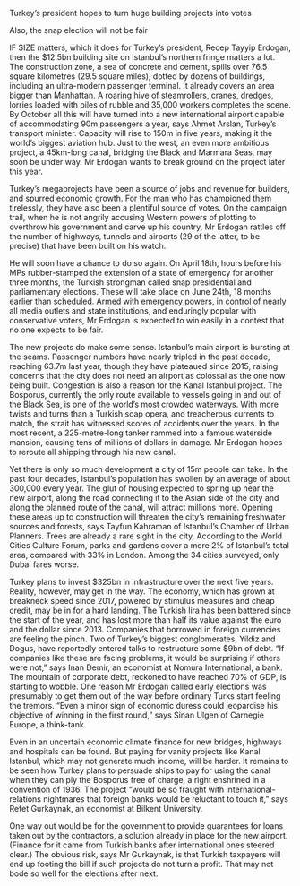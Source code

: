 Turkey’s president hopes to turn huge building projects into votes

Also, the snap election will not be fair

IF SIZE matters, which it does for Turkey’s president, Recep Tayyip Erdogan, then the $12.5bn building site on Istanbul’s northern fringe matters a lot. The construction zone, a sea of concrete and cement, spills over 76.5 square kilometres (29.5 square miles), dotted by dozens of buildings, including an ultra-modern passenger terminal. It already covers an area bigger than Manhattan. A roaring hive of steamrollers, cranes, dredges, lorries loaded with piles of rubble and 35,000 workers completes the scene. By October all this will have turned into a new international airport capable of accommodating 90m passengers a year, says Ahmet Arslan, Turkey’s transport minister. Capacity will rise to 150m in five years, making it the world’s biggest aviation hub. Just to the west, an even more ambitious project, a 45km-long canal, bridging the Black and Marmara Seas, may soon be under way. Mr Erdogan wants to break ground on the project later this year.

Turkey’s megaprojects have been a source of jobs and revenue for builders, and spurred economic growth. For the man who has championed them tirelessly, they have also been a plentiful source of votes. On the campaign trail, when he is not angrily accusing Western powers of plotting to overthrow his government and carve up his country, Mr Erdogan rattles off the number of highways, tunnels and airports (29 of the latter, to be precise) that have been built on his watch.

He will soon have a chance to do so again. On April 18th, hours before his MPs rubber-stamped the extension of a state of emergency for another three months, the Turkish strongman called snap presidential and parliamentary elections. These will take place on June 24th, 18 months earlier than scheduled. Armed with emergency powers, in control of nearly all media outlets and state institutions, and enduringly popular with conservative voters, Mr Erdogan is expected to win easily in a contest that no one expects to be fair.

The new projects do make some sense. Istanbul’s main airport is bursting at the seams. Passenger numbers have nearly tripled in the past decade, reaching 63.7m last year, though they have plateaued since 2015, raising concerns that the city does not need an airport as colossal as the one now being built. Congestion is also a reason for the Kanal Istanbul project. The Bosporus, currently the only route available to vessels going in and out of the Black Sea, is one of the world’s most crowded waterways. With more twists and turns than a Turkish soap opera, and treacherous currents to match, the strait has witnessed scores of accidents over the years. In the most recent, a 225-metre-long tanker rammed into a famous waterside mansion, causing tens of millions of dollars in damage. Mr Erdogan hopes to reroute all shipping through his new canal.

Yet there is only so much development a city of 15m people can take. In the past four decades, Istanbul’s population has swollen by an average of about 300,000 every year. The glut of housing expected to spring up near the new airport, along the road connecting it to the Asian side of the city and along the planned route of the canal, will attract millions more. Opening these areas up to construction will threaten the city’s remaining freshwater sources and forests, says Tayfun Kahraman of Istanbul’s Chamber of Urban Planners. Trees are already a rare sight in the city. According to the World Cities Culture Forum, parks and gardens cover a mere 2% of Istanbul’s total area, compared with 33% in London. Among the 34 cities surveyed, only Dubai fares worse.

Turkey plans to invest $325bn in infrastructure over the next five years. Reality, however, may get in the way. The economy, which has grown at breakneck speed since 2017, powered by stimulus measures and cheap credit, may be in for a hard landing. The Turkish lira has been battered since the start of the year, and has lost more than half its value against the euro and the dollar since 2013. Companies that borrowed in foreign currencies are feeling the pinch. Two of Turkey’s biggest conglomerates, Yildiz and Dogus, have reportedly entered talks to restructure some $9bn of debt. “If companies like these are facing problems, it would be surprising if others were not,” says Inan Demir, an economist at Nomura International, a bank. The mountain of corporate debt, reckoned to have reached 70% of GDP, is starting to wobble. One reason Mr Erdogan called early elections was presumably to get them out of the way before ordinary Turks start feeling the tremors. “Even a minor sign of economic duress could jeopardise his objective of winning in the first round,” says Sinan Ulgen of Carnegie Europe, a think-tank.

Even in an uncertain economic climate finance for new bridges, highways and hospitals can be found. But paying for vanity projects like Kanal Istanbul, which may not generate much income, will be harder. It remains to be seen how Turkey plans to persuade ships to pay for using the canal when they can ply the Bosporus free of charge, a right enshrined in a convention of 1936. The project “would be so fraught with international-relations nightmares that foreign banks would be reluctant to touch it,” says Refet Gurkaynak, an economist at Bilkent University.

One way out would be for the government to provide guarantees for loans taken out by the contractors, a solution already in place for the new airport. (Finance for it came from Turkish banks after international ones steered clear.) The obvious risk, says Mr Gurkaynak, is that Turkish taxpayers will end up footing the bill if such projects do not turn a profit. That may not bode so well for the elections after next.
